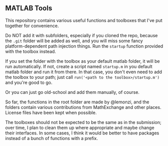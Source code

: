 MATLAB Tools
------------

This repository contains various useful functions and toolboxes that I've put together for convenience.

Do NOT add it with subfolders, especially if you cloned the repo, because the `.git` folder will be added as well, and you will miss some fancy platform-dependent path injection things. Run the `startup` function provided with the toolbox instead.

If you set the folder with the toolbox as your default matlab folder, it will be run automatically. If not, create a script named `startup.m` in you default matlab folder and run it from there. In that case, you don't even need to add the toolbox to your path; just call `run('<path to the toolbox>/startup.m')` and you're good to go.

Or you can just go old-school and add them manually, of course.

So far, the functions in the root folder are made by @lemonzi, and the folders contain various contributions from MathExchange and other places. License files have been kept when possible.

The toolboxes should not be expected to be the same as in the submission; over time, I plan to clean them up where appropriate and maybe change their interfaces. In some cases, I think it would be better to have packages instead of a bunch of functions with a prefix.

